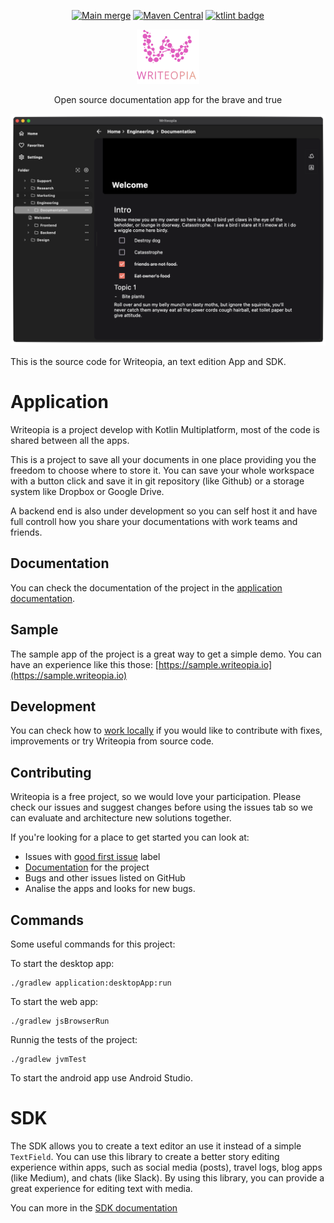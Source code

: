 
<p align="center" width="100%">
  <a href="https://github.com/leandroBorgesFerreira/Writeopia/actions/workflows/main-merge.yml"><img src="https://github.com/leandroBorgesFerreira/Writeopia/actions/workflows/main-merge.yml/badge.svg" alt="Main merge"></a>
  <a href="https://search.maven.org/artifact/io.writeopia/writeopia-core"><img src="https://img.shields.io/maven-central/v/io.writeopia/writeopia-core" alt="Maven Central"/></a>
  <a href="https://pinterest.github.io/ktlint/" target="_blank"><img src="https://img.shields.io/badge/ktlint%20code--style-%E2%9D%A4-FF4081" alt="ktlint badge" />
  </a>
</p>

<p align="center" width="100%">
  <img 
   src="./images/icon_with_title.svg" alt="Writeopia logo"
   width="100" 
   height="87" 
  />
</p>

<p align="center">Open source documentation app for the brave and true <p/>

<p align="center" width="100%">
  <img 
   src="./images/usage_screenshot.png" alt="Writeopia logo"
  />
</p>

This is the source code for Writeopia, an text edition App and SDK. 

# Application
Writeopia is a project develop with Kotlin Multiplatform, most of the code is shared between all the apps. 

This is a project to save all your documents in one place providing you the freedom to choose where to store it. You can save your whole workspace with a button click and save it in git repository (like Github) or a storage system like Dropbox or Google Drive. 

A backend end is also under development so you can self host it and have full controll how you share your documentations with work teams and friends. 

## Documentation
You can check the documentation of the project in the [application documentation](https://docs.writeopia.io/docs/application/overview).

## Sample 
The sample app of the project is a great way to get a simple demo. You can have an experience like this those: [https://sample.writeopia.io](https://sample.writeopia.io) 

## Development
You can check how to [work locally](https://docs.writeopia.io/docs/local-dev/getting-started) if you would like to contribute with fixes, improvements or try Writeopia from source code. 

## Contributing
Writeopia is a free project, so we would love your participation. Please check our issues and suggest changes before using the issues tab so we can evaluate and architecture new solutions together. 

If you're looking for a place to get started you can look at:
- Issues with [good first issue](https://github.com/leandroBorgesFerreira/Writeopia/issues?q=is%3Aissue+is%3Aopen+label%3A%22good+first+issue%22) label
- [Documentation](https://github.com/leandroBorgesFerreira/Writeopia/tree/Documentation/documentation/writeopia_docs) for the project
- Bugs and other issues listed on GitHub
- Analise the apps and looks for new bugs. 

## Commands
Some useful commands for this project:

To start the desktop app:

```
./gradlew application:desktopApp:run
```

To start the web app:

```
./gradlew jsBrowserRun
```

Runnig the tests of the project: 

```
./gradlew jvmTest 
```

To start the android app use Android Studio.

# SDK 
The SDK allows you to create a text editor an use it instead of a simple `TextField`. You can use this library to create a better story editing experience within apps, such as social media (posts), travel logs, blog apps (like Medium), and chats (like Slack). By using this library, you can provide a great experience for editing text with media.

You can more in the [SDK documentation](https://docs.writeopia.io/docs/sdk/overview)
